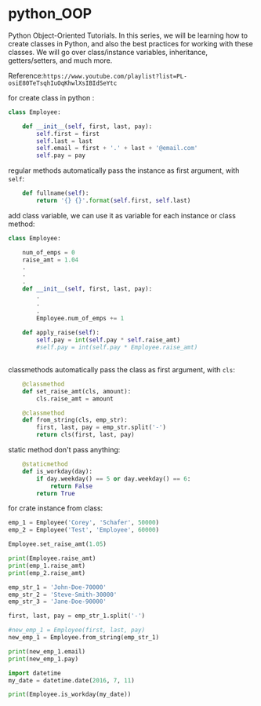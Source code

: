 # python_OOP
Python Object-Oriented Tutorials. 
In this series, we will be learning how to create classes in Python, and also the best practices for working with these classes. We will go over class/instance variables, inheritance, getters/setters, and much more.

Reference:```https://www.youtube.com/playlist?list=PL-osiE80TeTsqhIuOqKhwlXsIBIdSeYtc```

for create class in python :
```python
class Employee:

    def __init__(self, first, last, pay):
        self.first = first
        self.last = last
        self.email = first + '.' + last + '@email.com'
        self.pay = pay
```

regular methods automatically pass the instance as first argument, with ```self```: 
```python
    def fullname(self):
        return '{} {}'.format(self.first, self.last)
```
add class variable, we can use it as variable for each instance or class method:
```python
class Employee:

    num_of_emps = 0
    raise_amt = 1.04
    .
    .
    .
    def __init__(self, first, last, pay):
        .
        .
        .
        Employee.num_of_emps += 1
    
    def apply_raise(self):
        self.pay = int(self.pay * self.raise_amt)
        #self.pay = int(self.pay * Employee.raise_amt)
        
```

classmethods automatically pass the class as first argument, with ```cls```:
```python
    @classmethod
    def set_raise_amt(cls, amount):
        cls.raise_amt = amount

    @classmethod
    def from_string(cls, emp_str):
        first, last, pay = emp_str.split('-')
        return cls(first, last, pay)
```
static method don't pass anything:
```python
    @staticmethod
    def is_workday(day):
        if day.weekday() == 5 or day.weekday() == 6:
            return False
        return True
```

for crate instance from class:
```python
emp_1 = Employee('Corey', 'Schafer', 50000)
emp_2 = Employee('Test', 'Employee', 60000)

Employee.set_raise_amt(1.05)

print(Employee.raise_amt)
print(emp_1.raise_amt)
print(emp_2.raise_amt)

emp_str_1 = 'John-Doe-70000'
emp_str_2 = 'Steve-Smith-30000'
emp_str_3 = 'Jane-Doe-90000'

first, last, pay = emp_str_1.split('-')

#new_emp_1 = Employee(first, last, pay)
new_emp_1 = Employee.from_string(emp_str_1)

print(new_emp_1.email)
print(new_emp_1.pay)

import datetime
my_date = datetime.date(2016, 7, 11)

print(Employee.is_workday(my_date))
```
